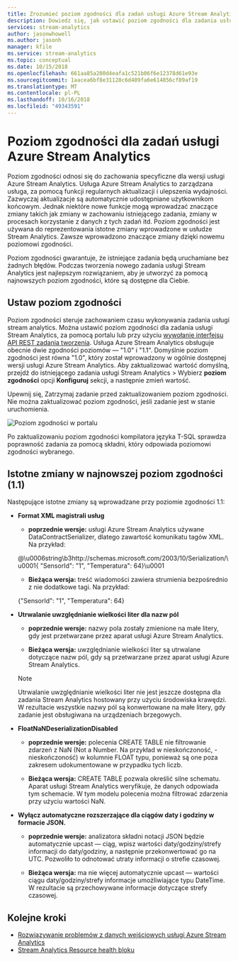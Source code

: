 ```yaml
---
title: Zrozumieć poziom zgodności dla zadań usługi Azure Stream Analytics
description: Dowiedz się, jak ustawić poziom zgodności dla zadania usługi Azure Stream Analytics i istotne zmiany w najnowszej poziom zgodności
services: stream-analytics
author: jasonwhowell
ms.author: jasonh
manager: kfile
ms.service: stream-analytics
ms.topic: conceptual
ms.date: 10/15/2018
ms.openlocfilehash: 661aa85a200d4eafa1c521b06f6e12378d61e93e
ms.sourcegitcommit: 1aacea6bf8e31128c6d489fa6e614856cf89af19
ms.translationtype: MT
ms.contentlocale: pl-PL
ms.lasthandoff: 10/16/2018
ms.locfileid: "49343591"
---
```

# <a name="compatibility-level-for-azure-stream-analytics-jobs"></a>Poziom zgodności dla zadań usługi Azure Stream Analytics
 
Poziom zgodności odnosi się do zachowania specyficzne dla wersji usługi Azure Stream Analytics. Usługa Azure Stream Analytics to zarządzana usługa, za pomocą funkcji regularnych aktualizacji i ulepszenia wydajności. Zazwyczaj aktualizacje są automatycznie udostępniane użytkownikom końcowym. Jednak niektóre nowe funkcje mogą wprowadzać znaczące zmiany takich jak zmiany w zachowaniu istniejącego zadania, zmiany w procesach korzystanie z danych z tych zadań itd. Poziom zgodności jest używana do reprezentowania istotne zmiany wprowadzone w usłudze Stream Analytics. Zawsze wprowadzono znaczące zmiany dzięki nowemu poziomowi zgodności. 

Poziom zgodności gwarantuje, że istniejące zadania będą uruchamiane bez żadnych błędów. Podczas tworzenia nowego zadania usługi Stream Analytics jest najlepszym rozwiązaniem, aby je utworzyć za pomocą najnowszych poziom zgodności, które są dostępne dla Ciebie. 
 
## <a name="set-a-compatibility-level"></a>Ustaw poziom zgodności 

Poziom zgodności steruje zachowaniem czasu wykonywania zadania usługi stream analytics. Można ustawić poziom zgodności dla zadania usługi Stream Analytics, za pomocą portalu lub przy użyciu [wywołanie interfejsu API REST zadania tworzenia](https://docs.microsoft.com/rest/api/streamanalytics/stream-analytics-job). Usługa Azure Stream Analytics obsługuje obecnie dwie zgodności poziomów — "1.0" i "1.1". Domyślnie poziom zgodności jest równa "1.0", który został wprowadzony w ogólnie dostępnej wersji usługi Azure Stream Analytics. Aby zaktualizować wartość domyślną, przejdź do istniejącego zadania usługi Stream Analytics > Wybierz **poziom zgodności** opcji **Konfiguruj** sekcji, a następnie zmień wartość. 

Upewnij się, Zatrzymaj zadanie przed zaktualizowaniem poziom zgodności. Nie można zaktualizować poziom zgodności, jeśli zadanie jest w stanie uruchomienia. 

![Poziom zgodności w portalu](media\stream-analytics-compatibility-level/image1.png)

 
Po zaktualizowaniu poziom zgodności kompilatora języka T-SQL sprawdza poprawność zadania za pomocą składni, który odpowiada poziomowi zgodności wybranego. 

## <a name="major-changes-in-the-latest-compatibility-level-11"></a>Istotne zmiany w najnowszej poziom zgodności (1.1)

Następujące istotne zmiany są wprowadzane przy poziomie zgodności 1.1:

* **Format XML magistrali usług**  

  * **poprzednie wersje:** usługi Azure Stream Analytics używane DataContractSerializer, dlatego zawartość komunikatu tagów XML. Na przykład:
    
   @\u0006string\b3http://schemas.microsoft.com/2003/10/Serialization/\u0001{ "SensorId": "1", "Temperatura": 64\}\u0001 

  * **Bieżąca wersja:** treść wiadomości zawiera strumienia bezpośrednio z nie dodatkowe tagi. Na przykład:
  
   {"SensorId": "1", "Temperatura": 64} 
 
* **Utrwalanie uwzględnianie wielkości liter dla nazw pól**  

  * **poprzednie wersje:** nazwy pola zostały zmienione na małe litery, gdy jest przetwarzane przez aparat usługi Azure Stream Analytics. 

  * **Bieżąca wersja:** uwzględnianie wielkości liter są utrwalane dotyczące nazw pól, gdy są przetwarzane przez aparat usługi Azure Stream Analytics. 

  > [!NOTE] 
  > Utrwalanie uwzględnianie wielkości liter nie jest jeszcze dostępna dla zadania Stream Analytics hostowany przy użyciu środowiska krawędzi. W rezultacie wszystkie nazwy pól są konwertowane na małe litery, gdy zadanie jest obsługiwana na urządzeniach brzegowych. 

* **FloatNaNDeserializationDisabled**  

  * **poprzednie wersje:** polecenia CREATE TABLE nie filtrowanie zdarzeń z NaN (Not a Number. Na przykład w nieskończoność, - nieskończoność) w kolumnie FLOAT typu, ponieważ są one poza zakresem udokumentowane w przypadku tych liczb.

  * **Bieżąca wersja:** CREATE TABLE pozwala określić silne schematu. Aparat usługi Stream Analytics weryfikuje, że danych odpowiada tym schemacie. W tym modelu polecenia można filtrować zdarzenia przy użyciu wartości NaN. 

* **Wyłącz automatyczne rozszerzające dla ciągów daty i godziny w formacie JSON.**  

  * **poprzednie wersje:** analizatora składni notacji JSON będzie automatycznie upcast — ciąg, wpisz wartości daty/godziny/strefy informacji do daty/godziny, a następnie przekonwertować go na UTC. Pozwoliło to odnotować utraty informacji o strefie czasowej.

  * **Bieżąca wersja:** ma nie więcej automatycznie upcast — wartości ciągu daty/godziny/strefy informacje umożliwiające typu DateTime. W rezultacie są przechowywane informacje dotyczące strefy czasowej. 

## <a name="next-steps"></a>Kolejne kroki
* [Rozwiązywanie problemów z danych wejściowych usługi Azure Stream Analytics](stream-analytics-troubleshoot-input.md)
* [Stream Analytics Resource health bloku](stream-analytics-resource-health.md)